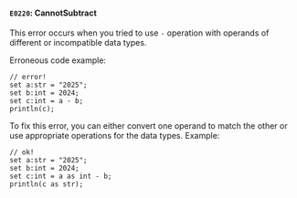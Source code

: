 #### `E0220`: CannotSubtract

This error occurs when you tried to use `-` operation with operands of different or incompatible data types.

Erroneous code example:
```
// error!
set a:str = "2025";
set b:int = 2024;
set c:int = a - b;
println(c);
```

To fix this error, you can either convert one operand to match the other or use appropriate operations for the data types. Example:

```
// ok!
set a:str = "2025";
set b:int = 2024;
set c:int = a as int - b;
println(c as str);
```